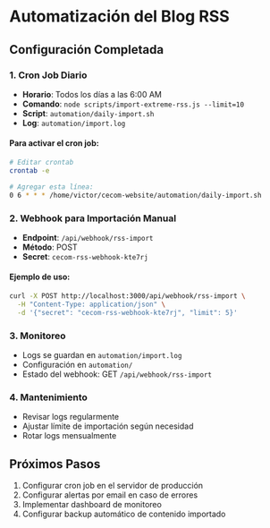 # Automatización del Blog RSS

## Configuración Completada

### 1. Cron Job Diario
- **Horario**: Todos los días a las 6:00 AM
- **Comando**: `node scripts/import-extreme-rss.js --limit=10`
- **Script**: `automation/daily-import.sh`
- **Log**: `automation/import.log`

#### Para activar el cron job:
```bash
# Editar crontab
crontab -e

# Agregar esta línea:
0 6 * * * /home/victor/cecom-website/automation/daily-import.sh
```

### 2. Webhook para Importación Manual
- **Endpoint**: `/api/webhook/rss-import`
- **Método**: POST
- **Secret**: `cecom-rss-webhook-kte7rj`

#### Ejemplo de uso:
```bash
curl -X POST http://localhost:3000/api/webhook/rss-import \
  -H "Content-Type: application/json" \
  -d '{"secret": "cecom-rss-webhook-kte7rj", "limit": 5}'
```

### 3. Monitoreo
- Logs se guardan en `automation/import.log`
- Configuración en `automation/`
- Estado del webhook: GET `/api/webhook/rss-import`

### 4. Mantenimiento
- Revisar logs regularmente
- Ajustar límite de importación según necesidad
- Rotar logs mensualmente

## Próximos Pasos
1. Configurar cron job en el servidor de producción
2. Configurar alertas por email en caso de errores
3. Implementar dashboard de monitoreo
4. Configurar backup automático de contenido importado
